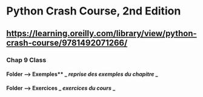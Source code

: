 # Python Crash Course, 2nd Edition
## https://learning.oreilly.com/library/view/python-crash-course/9781492071266/

### Chap 9 Class
#### **Folder**  --> Exemples** _ _reprise des exemples du chapitre_ _
#### **Folder --> Exercices** _ _exercices du cours_ _ 